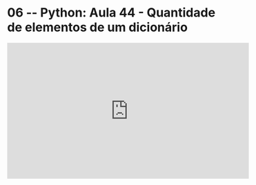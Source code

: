 # 06 -- Python: Aula 44 - Quantidade de elementos de um dicionário

<iframe 
        width="560" 
        height="315" 
        src="https://www.youtube.com/embed/PyBeTWacLMs" 
        title="YouTube video player" 
        frameborder="0" 
        allow="accelerometer; autoplay; clipboard-write; encrypted-media; gyroscope; picture-in-picture" 
        allowfullscreen
        >
</iframe>

